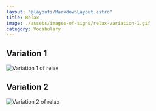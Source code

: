 ```yaml
---
layout: "@layouts/MarkdownLayout.astro"
title: Relax
image: ./assets/images-of-signs/relax-variation-1.gif
category: Vocabulary
---
```


## Variation 1

![Variation 1 of relax](@signs/relax-variation-1.gif)

## Variation 2

![Variation 2 of relax](@signs/merdeaf-relax-variation-2.png)
